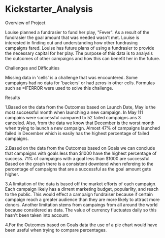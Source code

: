 # Kickstarter_Analysis

Overview of Project

Louise planned a fundrasier to fund her play, "Fever". As a result of the fundrasier the goal amount that was needed wasn't met. Louise is interested in finding out and understanding how other fundrasing campaigns fared. Louise has future plans of using a fundrasier to provide the necessary capital for her play. The purpose of this data is to analysis the outcomes of other campaigns and how this can benefit her in the future. 

Challenges and Difficulties

Missing data in 'cells' is a challenge that was encountered. Some campaigns had no data for 'backers' or had zeros in other cells. Formulas such as =IFERROR were used to solve this challenge.

Results

1.Based on the data from the Outcomes based on Launch Date, May is the most successful month when launching a new campaign. In May 111 campains were successful campared to 52 failed campaigns ans 3 canceled. Also, from the data we know that December is the worst month when trying to launch a new campaign. Almost 47% of campaigns launched failed in December which is easily has the highest percentage of failed campaigns. 

2.Based on the data from the Outcomes based on Goals we can conclude that campaigns with goals less than $1000 have the highest percentage of success. 71% of campaigns with a goal less than $1000 are successful. Based on the graph there is a consistent downtend when refereing to the percentage of campaigns that are a successful as the goal amount gets higher.

3.A limitation of the data is based off the market efforts of each campaign. Each campaign likely has a dirrent marketing budget, popularlity, and reach to the public. This would effect a campaign fundraiser because if certain campaign reach a greater audience than they are more likely to attract more donors. Another limitation stems from campaings from all around the world because considered as data. The value of currency fluctuates daily so this hasn't been taken into account. 

4.For the Outcomes based on Goals data the use of a pie chart would have been useful when trying to compare percentages. 

